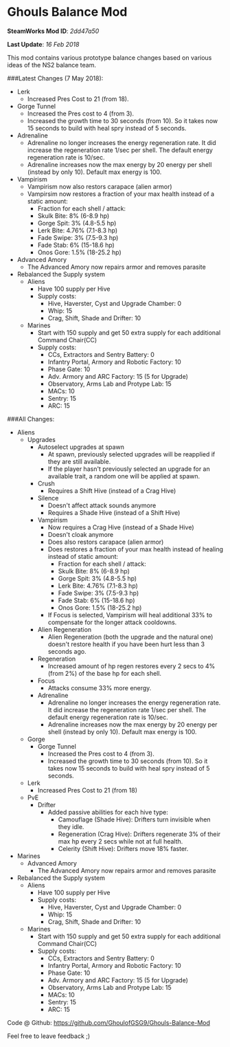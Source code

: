 # Ghouls Balance Mod

**SteamWorks Mod ID**: *2dd47a50*

**Last Update**: *16 Feb 2018*

This mod contains various prototype balance changes based on various ideas of the NS2 balance team.

###Latest Changes (7 May 2018):

- Lerk
    - Increased Pres Cost to 21 (from 18).
- Gorge Tunnel
    - Increased the Pres cost to 4 (from 3).
    - Increased the growth time to 30 seconds (from 10). So it takes now 15 seconds to build with heal spry instead of 5 seconds.
- Adrenaline
    - Adrenaline no longer increases the energy regeneration rate. It did increase the regeneration rate 1/sec per shell. The default energy regeneration rate is 10/sec.
    - Adrenaline increases now the max energy by 20 energy per shell (instead by only 10). Default max energy is 100.
- Vampirism
    - Vampirism now also restors carapace (alien armor)
    - Vampirsim now restores a fraction of your max health instead of a static amount:
        - Fraction for each shell / attack:
        - Skulk Bite: 8% (6-8.9 hp)
        - Gorge Spit: 3% (4.8-5.5 hp)
        - Lerk Bite: 4.76% (7.1-8.3 hp)
        - Fade Swipe: 3% (7.5-9.3 hp)
        - Fade Stab: 6% (15-18.6 hp)
        - Onos Gore: 1.5% (18-25.2 hp)
- Advanced Amory
    - The Advanced Amory now repairs armor and removes parasite
- Rebalanced the Supply system
    - Aliens
        - Have 100 supply per Hive
        - Supply costs:
            - Hive, Haverster, Cyst and Upgrade Chamber: 0
            - Whip: 15
            - Crag, Shift, Shade and Drifter: 10            
    - Marines
        - Start with 150 supply and get 50 extra supply for each additional Command Chair(CC)
        - Supply costs:
            - CCs, Extractors and Sentry Battery: 0
            - Infantry Portal, Armory and Robotic Factory: 10
            - Phase Gate: 10
            - Adv. Armory and ARC Factory: 15 (5 for Upgrade)
            - Observatory, Arms Lab and Protype Lab: 15
            - MACs: 10
            - Sentry: 15
            - ARC: 15

###All Changes:

- Aliens
    - Upgrades
        - Autoselect upgrades at spawn
            - At spawn, previously selected upgrades will be reapplied if they are still available.
            - If the player hasn't previously selected an upgrade for an available trait, a random one will be applied at spawn.
        - Crush
            - Requires a Shift Hive (instead of a Crag Hive)
        - Silence
            - Doesn't affect attack sounds anymore
            - Requires a Shade Hive (instead of a Shift Hive)            
        - Vampirism
            - Now requires a Crag Hive (instead of a Shade Hive)
            - Doesn't cloak anymore
            - Does also restors carapace (alien armor)
            - Does restores a fraction of your max health instead of healing instead of static amount:
                - Fraction for each shell / attack:
                - Skulk Bite: 8% (6-8.9 hp)
                - Gorge Spit: 3% (4.8-5.5 hp)
                - Lerk Bite: 4.76% (7.1-8.3 hp)
                - Fade Swipe: 3% (7.5-9.3 hp)
                - Fade Stab: 6% (15-18.6 hp)
                - Onos Gore: 1.5% (18-25.2 hp)
            - If Focus is selected, Vampirism will heal additional 33% to compensate for the longer attack cooldowns.        
        - Alien Regeneration
            - Alien Regeneration (both the upgrade and the natural one) doesn't restore health if you have been hurt less than 3 seconds ago.        
        - Regeneration 
            - Increased amount of hp regen restores every 2 secs to 4% (from 2%) of the base hp for each shell.
        - Focus
            - Attacks consume 33% more energy.            
        - Adrenaline
            - Adrenaline no longer increases the energy regeneration rate. It did increase the regeneration rate 1/sec per shell. The default energy regeneration rate is 10/sec.
            - Adrenaline increases now the max energy by 20 energy per shell (instead by only 10). Default max energy is 100.            
    - Gorge 
        - Gorge Tunnel
           - Increased the Pres cost to 4 (from 3).
           - Increased the growth time to 30 seconds (from 10). So it takes now 15 seconds to build with heal spry instead of 5 seconds.                    
    - Lerk
        - Increased Pres Cost to 21 (from 18)    
    - PvE
        - Drifter 
            - Added passive abilities for each hive type:
                - Camouflage (Shade Hive): Drifters turn invisible when they idle.
                - Regeneration (Crag Hive): Drifters regenerate 3% of their max hp every 2 secs while not at full health.
                - Celerity (Shift Hive): Drifters move 18% faster.                
- Marines
    - Advanced Amory
        - The Advanced Amory now repairs armor and removes parasite        
- Rebalanced the Supply system
    - Aliens
        - Have 100 supply per Hive
        - Supply costs:
            - Hive, Haverster, Cyst and Upgrade Chamber: 0
            - Whip: 15
            - Crag, Shift, Shade and Drifter: 10            
    - Marines
        - Start with 150 supply and get 50 extra supply for each additional Command Chair(CC)
        - Supply costs:
            - CCs, Extractors and Sentry Battery: 0
            - Infantry Portal, Armory and Robotic Factory: 10
            - Phase Gate: 10
            - Adv. Armory and ARC Factory: 15 (5 for Upgrade)
            - Observatory, Arms Lab and Protype Lab: 15
            - MACs: 10
            - Sentry: 15
            - ARC: 15
        
Code @ Github: https://github.com/GhoulofGSG9/Ghouls-Balance-Mod

Feel free to leave feedback ;)
